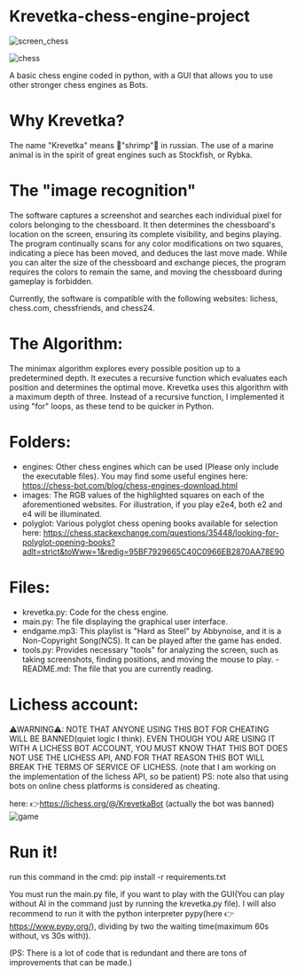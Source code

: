 # Krevetka-chess-engine-project

![screen_chess](https://user-images.githubusercontent.com/104983707/215318392-d886b374-1d63-421b-96d2-87f949163c7e.PNG)

![chess](https://user-images.githubusercontent.com/104983707/175565331-460224df-c0cf-4618-8e6c-e00ce4897f14.PNG)

A basic chess engine coded in python, with a GUI that allows you to use other stronger chess engines as Bots.


# Why Krevetka?
The name "Krevetka" means 🍤"shrimp"🦐 in russian. The use of a marine animal is in the spirit of great engines such as Stockfish, or Rybka.

# The "image recognition"
The software captures a screenshot and searches each individual pixel for colors belonging to the chessboard. It then determines the chessboard's location on the screen, ensuring its complete visibility, and begins playing. The program continually scans for any color modifications on two squares, indicating a piece has been moved, and deduces the last move made. While you can alter the size of the chessboard and exchange pieces, the program requires the colors to remain the same, and moving the chessboard during gameplay is forbidden.

Currently, the software is compatible with the following websites: lichess, chess.com, chessfriends, and chess24.

# The Algorithm:
The minimax algorithm explores every possible position up to a predetermined depth. It executes a recursive function which evaluates each position and determines the optimal move. Krevetka uses this algorithm with a maximum depth of three. Instead of a recursive function, I implemented it using "for" loops, as these tend to be quicker in Python.

# Folders:
- engines: Other chess engines which can be used (Please only include the executable files). You may find some useful engines here: https://chess-bot.com/blog/chess-engines-download.html
- images: The RGB values of the highlighted squares on each of the aforementioned websites. For illustration, if you play e2e4, both e2 and e4 will be illuminated.
- polyglot: Various polyglot chess opening books available for selection here: https://chess.stackexchange.com/questions/35448/looking-for-polyglot-opening-books?adlt=strict&toWww=1&redig=95BF7929665C40C0966EB2870AA78E90

# Files:
- krevetka.py:
Code for the chess engine.
- main.py:
The file displaying the graphical user interface.
- endgame.mp3: 
This playlist is "Hard as Steel" by Abbynoise, and it is a Non-Copyright Song(NCS). It can be played after the game has ended.
- tools.py: 
Provides necessary "tools" for analyzing the screen, such as taking screenshots, finding positions, and moving the mouse to play.
-README.md:
The file that you are currently reading.

# Lichess account:
⚠WARNING⚠: NOTE THAT ANYONE USING THIS BOT FOR CHEATING WILL BE BANNED(quiet logic I think). EVEN THOUGH YOU ARE USING IT WITH A LICHESS BOT ACCOUNT, YOU MUST KNOW THAT THIS BOT DOES NOT USE THE LICHESS API, AND FOR THAT REASON THIS BOT WILL BREAK THE TERMS OF SERVICE OF LICHESS.
(note that I am working on the implementation of the lichess API, so be patient)
PS: note also that using bots on online chess platforms is considered as cheating.

here: 👉https://lichess.org/@/KrevetkaBot (actually the bot was banned)
![game](https://user-images.githubusercontent.com/104983707/170866422-873fb47d-0310-46db-b7e9-55fbe7cb5910.gif)

# Run it!
run this command in the cmd: pip install -r requirements.txt

You must run the main.py file, if you want to play with the GUI(You can play without AI in the command just by running the krevetka.py file). I will also recommend to run it with the python interpreter pypy(here 👉 https://www.pypy.org/), dividing by two the waiting time(maximum 60s without, vs 30s with)).


(PS: There is a lot of code that is redundant and there are tons of improvements that can be made.)
